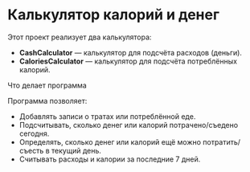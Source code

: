 # Калькулятор калорий и денег

Этот проект реализует два калькулятора:

- **CashCalculator** — калькулятор для подсчёта расходов (деньги).
- **CaloriesCalculator** — калькулятор для подсчёта потреблённых калорий.

 Что делает программа

Программа позволяет:
- Добавлять записи о тратах или потреблённой еде.
- Подсчитывать, сколько денег или калорий потрачено/съедено сегодня.
- Определять, сколько денег или калорий ещё можно потратить/съесть в текущий день.
- Считывать расходы и калории за последние 7 дней.
